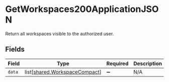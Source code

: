 # GetWorkspaces200ApplicationJSON

Return all workspaces visible to the authorized user.


## Fields

| Field                                                                    | Type                                                                     | Required                                                                 | Description                                                              |
| ------------------------------------------------------------------------ | ------------------------------------------------------------------------ | ------------------------------------------------------------------------ | ------------------------------------------------------------------------ |
| `data`                                                                   | list[[shared.WorkspaceCompact](../../models/shared/workspacecompact.md)] | :heavy_minus_sign:                                                       | N/A                                                                      |